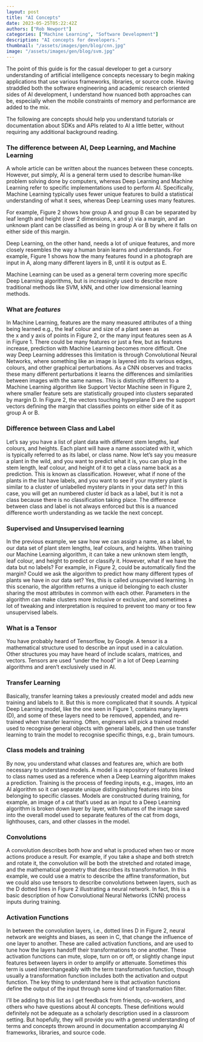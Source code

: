 ```yaml
---
layout: post
title: "AI Concepts"
date: 2023-05-25T05:22:42Z
authors: ["Rob Newport"]
categories: ["Machine Learning", "Software Development"]
description: "AI concepts for developers."
thumbnail: "/assets/images/gen/blog/cnn.jpg"
image: "/assets/images/gen/blog/svm.jpg"
---
```


The point of this guide is for the casual developer to get a cursory understanding of artificial intelligence concepts necessary to begin making applications that use various frameworks, libraries, or source code. Having straddled both the software engineering and academic research oriented sides of AI development, I understand how nuanced both approaches can be, especially when the mobile constraints of memory and performance are added to the mix.

The following are concepts should help you understand tutorials or documentation about SDKs and APIs related to AI a little better, without requiring any additional background reading.

### The difference between AI, Deep Learning, and Machine Learning

A whole article can be written about the nuances between these concepts. However, put simply, AI is a general term used to describe human-like problem solving done by computers, whereas Deep Learning and Machine Learning refer to specific implementations used to perform AI. Specifically, Machine Learning typically uses fewer unique features to build a statistical understanding of what it sees, whereas Deep Learning uses many features.

For example, Figure 2 shows how group A and group B can be separated by leaf length and height (over 2 dimensions, x and y) via a margin, and an unknown plant can be classified as being in group A or B by where it falls on either side of this margin.

Deep Learning, on the other hand, needs a lot of unique features, and more closely resembles the way a human brain learns and understands. For example, Figure 1 shows how the many features found in a photograph are input in A, along many different layers in B, until it is output as E.

Machine Learning can be used as a general term covering more specific Deep Learning algorithms, but is increasingly used to describe more traditional methods like SVM, kNN, and other low dimensional learning methods.

### What are _features_

In Machine Learning, features are the many measured attributes of a thing being learned e.g., the leaf colour and size of a plant seen as the x and y axis of points in Figure 2, or the many input features seen as A in Figure 1. There could be many features or just a few, but as features increase, prediction with Machine Learning becomes more difficult. One way Deep Learning addresses this limitation is through Convolutional Neural Networks, where something like an image is layered into its various edges, colours, and other graphical perturbations. As a CNN observes and tracks these many different perturbations it learns the differences and similarities between images with the same names. This is distinctly different to a Machine Learning algorithm like Support Vector Machine seen in Figure 2, where smaller feature sets are statistically grouped into clusters separated by margin D. In Figure 2, the vectors touching hyperplane D are the support vectors defining the margin that classifies points on either side of it as group A or B.

### Difference between Class and Label

Let’s say you have a list of plant data with different stem lengths, leaf colours, and heights. Each plant will have a name associated with it, which is typically referred to as its label, or class name. Now let’s say you measure a plant in the wild, and you want to predict what it is, you can plug in the stem length, leaf colour, and height of it to get a class name back as a prediction. This is known as classification. However, what if none of the plants in the list have labels, and you want to see if your mystery plant is similar to a cluster of unlabelled mystery plants in your data set? In this case, you will get an numbered cluster id back as a label, but it is not a class because there is no classification taking place. The difference between class and label is not always enforced but this is a nuanced difference worth understanding as we tackle the next concept.

### Supervised and Unsupervised learning

In the previous example, we saw how we can assign a name, as a label, to our data set of plant stem lengths, leaf colours, and heights. When training our Machine Learning algorithm, it can take a new unknown stem length, leaf colour, and height to predict or classify it. However, what if we have the data but no labels? For example, in Figure 2, could be automatically find the margin? Could we ask the algorithm to predict how many different types of plants we have in our data set? Yes, this is called unsupervised learning. In this scenario, the algorithm returns a unique id belonging to each cluster sharing the most attributes in common with each other. Parameters in the algorithm can make clusters more inclusive or exclusive, and sometimes a lot of tweaking and interpretation is required to prevent too many or too few unsupervised labels.

### What is a Tensor

You have probably heard of Tensorflow, by Google. A tensor is a mathematical structure used to describe an input used in a calculation. Other structures you may have heard of include scalars, matrices, and vectors. Tensors are used “under the hood” in a lot of Deep Learning algorithms and aren’t exclusively used in AI.

### Transfer Learning

Basically, transfer learning takes a previously created model and adds new training and labels to it. But this is more complicated that it sounds. A typical Deep Learning model, like the one seen in Figure 1, contains many layers (D), and some of these layers need to be removed, appended, and re-trained when transfer learning. Often, engineers will pick a trained model used to recognise general objects with general labels, and then use transfer learning to train the model to recognise specific things, e.g., brain tumours.

### Class models and training

By now, you understand what classes and features are, which are both necessary to understand models. A model is a repository of features linked to class names used as a reference when a Deep Learning algorithm makes a prediction. Training is the process of feeding inputs, e.g., images, into an AI algorithm so it can separate unique distinguishing features into bins belonging to specific classes. Models are constructed during training, for example, an image of a cat that’s used as an input to a Deep Learning algorithm is broken down layer by layer, with features of the image saved into the overall model used to separate features of the cat from dogs, lighthouses, cars, and other classes in the model.

### Convolutions

A convolution describes both how and what is produced when two or more actions produce a result. For example, if you take a shape and both stretch and rotate it, the convolution will be both the stretched and rotated image, and the mathematical geometry that describes its transformation. In this example, we could use a matrix to describe the affine transformation, but we could also use tensors to describe convolutions between layers, such as the D dotted lines in Figure 2 illustrating a neural network. In fact, this is a basic description of how Convolutional Neural Networks (CNN) process inputs during training.

### Activation Functions

In between the convolution layers, i.e., dotted lines D in Figure 2, neural network are weights and biases, as seen in C, that change the influence of one layer to another. These are called activation functions, and are used to tune how the layers handoff their transformations to one another. These activation functions can mute, slope, turn on or off, or slightly change input features between layers in order to amplify or attenuate. Sometimes this term is used interchangeably with the term transformation function, though usually a transformation function includes both the activation and output function. The key thing to understand here is that activation functions define the output of the input through some kind of transformation filter.

I’ll be adding to this list as I get feedback from friends, co-workers, and others who have questions about AI concepts. These definitions would definitely not be adequate as a scholarly description used in a classroom setting. But hopefully, they will provide you with a general understanding of terms and concepts thrown around in documentation accompanying AI frameworks, libraries, and source code.

